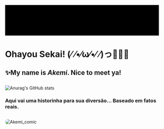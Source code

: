   <img align="center" alt="Akemi_gif" height="100" src="https://github.com/Akemitsuru/Akemitsuru/blob/main/ME%20JOGA.gif">

##
# **Ohayou Sekai!** (⁄ ⁄•⁄ω⁄•⁄ ⁄)っ🎉✨🎇
##
<!--

Here are some ideas to get you started:

- 🔭 I’m currently working on ...
- 🌱 I’m currently learning ...
- 👯 I’m looking to collaborate on ...
- 🤔 I’m looking for help with ...
- 💬 Ask me about ...
- 📫 How to reach me: ...
- 😄 Pronouns: ...
- ⚡ Fun fact: ...
-->
## ✨My name is ***Akemi***. Nice to meet ya!
##
![Anurag's GitHub stats](https://github-readme-stats.vercel.app/api?username=akemitsuru&show_icons=true&theme=tokyonight)

### Aqui vai uma historinha para sua diversão... Baseado em fatos reais.
##
  <img align="center" alt="Akemi_comic" height="676" style="border-radius:50px;" src="https://media.discordapp.net/attachments/1085400112198586379/1091063536840626188/20180322_174506.jpg?width=901&height=676">
